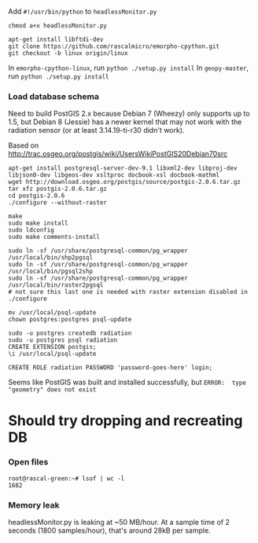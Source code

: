 Add `#!/usr/bin/python` to `headlessMonitor.py`

`chmod a+x headlessMonitor.py`

    apt-get install libftdi-dev
    git clone https://github.com/rascalmicro/emorpho-cpython.git
    git checkout -b linux origin/linux

In `emorpho-cpython-linux`, run `python ./setup.py install`
In `geopy-master`, run `python ./setup.py install`

### Load database schema ###

Need to build PostGIS 2.x because Debian 7 (Wheezy) only supports up to 1.5, but Debian 8 (Jessie) has a newer kernel that may not work with the radiation sensor (or at least 3.14.19-ti-r30 didn't work).

Based on http://trac.osgeo.org/postgis/wiki/UsersWikiPostGIS20Debian70src

    apt-get install postgresql-server-dev-9.1 libxml2-dev libproj-dev libjson0-dev libgeos-dev xsltproc docbook-xsl docbook-mathml
    wget http://download.osgeo.org/postgis/source/postgis-2.0.6.tar.gz
    tar xfz postgis-2.0.6.tar.gz
    cd postgis-2.0.6
    ./configure --without-raster

    make
    sudo make install
    sudo ldconfig
    sudo make comments-install

    sudo ln -sf /usr/share/postgresql-common/pg_wrapper /usr/local/bin/shp2pgsql
    sudo ln -sf /usr/share/postgresql-common/pg_wrapper /usr/local/bin/pgsql2shp
    sudo ln -sf /usr/share/postgresql-common/pg_wrapper /usr/local/bin/raster2pgsql
    # not sure this last one is needed with raster extension disabled in ./configure

    mv /usr/local/psql-update
    chown postgres:postgres psql-update

    sudo -u postgres createdb radiation
    sudo -u postgres psql radiation
    CREATE EXTENSION postgis;
    \i /usr/local/psql-update
    
    CREATE ROLE radiation PASSWORD 'password-goes-here' login;

Seems like PostGIS was built and installed successfully, but `ERROR:  type "geometry" does not exist`

# Should try dropping and recreating DB #

### Open files ###

    root@rascal-green:~# lsof | wc -l
    1682

### Memory leak ###

headlessMonitor.py is leaking at ~50 MB/hour. At a sample time of 2 seconds (1800 samples/hour), that's around 28kB per sample.

